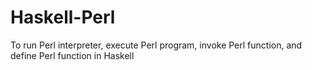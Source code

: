 Haskell-Perl
============

To run Perl interpreter, execute Perl program, invoke Perl function, and define Perl function in Haskell
